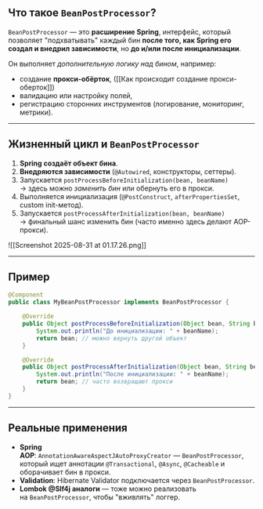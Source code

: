 ## Что такое `BeanPostProcessor`?

`BeanPostProcessor` — это **расширение Spring**, интерфейс, который позволяет "подхватывать" каждый бин **после того, как Spring его создал и внедрил зависимости**, но **до и/или после инициализации**.

Он выполняет _дополнительную логику над бином_, например:

- создание **прокси-обёрток**, ([[Как происходит создание прокси-оберток]])
- валидацию или настройку полей,
- регистрацию сторонних инструментов (логирование, мониторинг, метрики).

---

## Жизненный цикл и `BeanPostProcessor`

1. **Spring создаёт объект бина**.
2. **Внедряются зависимости** (`@Autowired`, конструкторы, сеттеры).
3. Запускается `postProcessBeforeInitialization(bean, beanName)`  
    → здесь можно _заменить бин_ или обернуть его в прокси.
4. Выполняется инициализация (`@PostConstruct`, `afterPropertiesSet`, custom init-метод).
5. Запускается `postProcessAfterInitialization(bean, beanName)`  
    → финальный шанс изменить бин (часто именно здесь делают AOP-прокси).

![[Screenshot 2025-08-31 at 01.17.26.png]]


---

## Пример

```java
@Component
public class MyBeanPostProcessor implements BeanPostProcessor {

    @Override
    public Object postProcessBeforeInitialization(Object bean, String beanName) {
        System.out.println("До инициализации: " + beanName);
        return bean; // можно вернуть другой объект
    }

    @Override
    public Object postProcessAfterInitialization(Object bean, String beanName) {
        System.out.println("После инициализации: " + beanName);
        return bean; // часто возвращают прокси
    }
}
```

---

## Реальные применения

- **Spring AOP**: `AnnotationAwareAspectJAutoProxyCreator` — `BeanPostProcessor`, который ищет аннотации `@Transactional`, `@Async`, `@Cacheable` и оборачивает бин в прокси.
- **Validation**: Hibernate Validator подключается через `BeanPostProcessor`.
- **Lombok @Slf4j аналоги** — тоже можно реализовать на `BeanPostProcessor`, чтобы "вживлять" логгер.